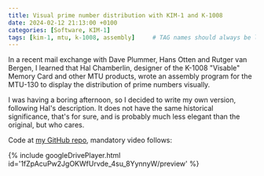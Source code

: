 ```yaml
---
title: Visual prime number distribution with KIM-1 and K-1008
date: 2024-02-12 21:13:00 +0100
categories: [Software, KIM-1]
tags: [kim-1, mtu, k-1008, assembly]     # TAG names should always be lowercase
---
```

In a recent mail exchange with Dave Plummer, Hans Otten and Rutger van Bergen, I learned that Hal Chamberlin, designer of the K-1008 "Visable" Memory Card and other MTU products, wrote an assembly program for the MTU-130 to display the distribution of prime numbers visually.

I was having a boring afternoon, so I decided to write my own version, following Hal's description. It does not have the same historical significance, that's for sure, and is probably much less elegant than the original, but who cares.

Code at [my GitHub repo](https://github.com/eduardocasino/k-1008-sieve), mandatory video follows:

{% include googleDrivePlayer.html id='1fZpAcuPw2JgOKWfUrvde_4su_8YynnyW/preview' %}
